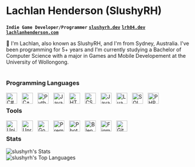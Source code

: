 # Lachlan Henderson (SlushyRH)
**`Indie Game Developer/Programmer`** **[`slushyrh.dev`](https://slushyrh.dev/)** **[`lrh04.dev`](https://lrh04.dev/)** **[`lachlanhenderson.com`](https://lachlanhenderson.com/)**

👋 I'm Lachlan, also known as SlushyRH, and I'm from Sydney, Australia. I've been programming for 5+ years and I'm currently studying a Bachelor of Computer Science with a major in Games and Mobile Developement at the University of Wollongong.

#

### Programming Languages
<img align="left" alt="C#" title="C#" width="30px" style="padding-right:10px;" src="https://cdn.jsdelivr.net/gh/devicons/devicon@latest/icons/csharp/csharp-original.svg"/>
<img align="left" alt="C++" title="C++" width="30px" style="padding-right:10px;" src="https://cdn.jsdelivr.net/gh/devicons/devicon@latest/icons/cplusplus/cplusplus-original.svg"/>
<img align="left" alt="Python" title="Python" width="30px" style="padding-right:10px;" src="https://cdn.jsdelivr.net/gh/devicons/devicon@latest/icons/python/python-original.svg"/>
<img align="left" alt="Java" title="Java" width="30px" style="padding-right:10px;" src="https://cdn.jsdelivr.net/gh/devicons/devicon@latest/icons/java/java-original.svg"/>
<img align="left" alt="HTML" title="HTML" width="30px" style="padding-right:10px;" src="https://cdn.jsdelivr.net/gh/devicons/devicon@latest/icons/html5/html5-original.svg"/>
<img align="left" alt="CSS" title="CSS" width="30px" style="padding-right:10px;" src="https://cdn.jsdelivr.net/gh/devicons/devicon@latest/icons/css3/css3-original.svg"/>
<img align="left" alt="JavaScript" title="JavaScript" width="30px" style="padding-right:10px;" src="https://cdn.jsdelivr.net/gh/devicons/devicon@latest/icons/javascript/javascript-original.svg"/>
<img align="left" alt="Lua" title="Lua" width="30px" style="padding-right:10px;" src="https://cdn.jsdelivr.net/gh/devicons/devicon@latest/icons/lua/lua-original.svg"/>
<img align="left" alt="SQL" title="SQL" width="30px" style="padding-right:10px;" src="https://cdn.jsdelivr.net/gh/devicons/devicon@latest/icons/sqldeveloper/sqldeveloper-plain.svg"/>
<img align="left" alt="PHP" title="PHP" width="30px" style="padding-right:10px;" src="https://cdn.jsdelivr.net/gh/devicons/devicon@latest/icons/php/php-original.svg"/>

<br/>

### Tools
<img align="left" alt="Unity" title="Unity" width="30px" style="padding-right:10px;" src="https://cdn.jsdelivr.net/gh/devicons/devicon@latest/icons/unity/unity-original.svg"/>
<img align="left" alt="Unreal Engine" title="Unreal Engine" width="30px" style="padding-right:10px;" src="https://cdn.jsdelivr.net/gh/devicons/devicon@latest/icons/unrealengine/unrealengine-original.svg"/>
<img align="left" alt="Godot" title="Godot" width="30px" style="padding-right:10px;" src="https://cdn.jsdelivr.net/gh/devicons/devicon@latest/icons/godot/godot-original.svg"/>
<img align="left" alt="Premiere Pro" title="Premiere Pro" width="30px" style="padding-right:10px;" src="https://cdn.jsdelivr.net/gh/devicons/devicon@latest/icons/premierepro/premierepro-plain.svg"/>
<img align="left" alt="Photoshop" title="Photoshop" width="30px" style="padding-right:10px;" src="https://cdn.jsdelivr.net/gh/devicons/devicon@latest/icons/photoshop/photoshop-original.svg"/>
<img align="left" alt="Blender" title="Blender" width="30px" style="padding-right:10px;" src="https://cdn.jsdelivr.net/gh/devicons/devicon@latest/icons/blender/blender-original.svg"/>
<img align="left" alt="Figma" title="Figma" width="30px" style="padding-right:10px;" src="https://cdn.jsdelivr.net/gh/devicons/devicon@latest/icons/figma/figma-original.svg"/>
<img align="left" alt="Gitbook" title="Gitbook" width="30px" style="padding-right:10px;" src="https://cdn.jsdelivr.net/gh/devicons/devicon@latest/icons/gitbook/gitbook-original-wordmark.svg"/>

<br/>

### Stats
![slushyrh's Stats](https://github-readme-stats-2dvx.vercel.app/api?username=slushyrh&theme=vue-dark&show_icons=true&hide_border=true&count_private=true)
<br>
![slushyrh's Top Languages](https://github-readme-stats-2dvx.vercel.app/api/top-langs/?username=slushyrh&theme=vue-dark&show_icons=true&hide_border=true&layout=compact)
